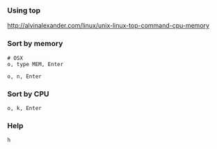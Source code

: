 ### Using top
http://alvinalexander.com/linux/unix-linux-top-command-cpu-memory



### Sort by memory
```
# OSX
o, type MEM, Enter

o, n, Enter
```



### Sort by CPU
`o, k, Enter`



### Help
`h`
